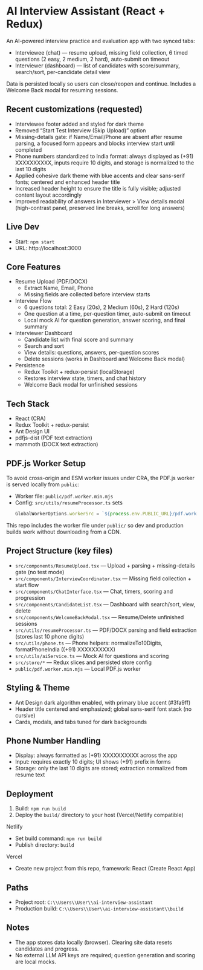 # AI Interview Assistant (React + Redux)

An AI-powered interview practice and evaluation app with two synced tabs:
- Interviewee (chat) — resume upload, missing field collection, 6 timed questions (2 easy, 2 medium, 2 hard), auto-submit on timeout
- Interviewer (dashboard) — list of candidates with score/summary, search/sort, per-candidate detail view

Data is persisted locally so users can close/reopen and continue. Includes a Welcome Back modal for resuming sessions.

## Recent customizations (requested)

- Interviewee footer added and styled for dark theme
- Removed “Start Test Interview (Skip Upload)” option
- Missing-details gate: if Name/Email/Phone are absent after resume parsing, a focused form appears and blocks interview start until completed
- Phone numbers standardized to India format: always displayed as (+91) XXXXXXXXXX, inputs require 10 digits, and storage is normalized to the last 10 digits
- Applied cohesive dark theme with blue accents and clear sans-serif fonts; centered and enhanced header title
- Increased header height to ensure the title is fully visible; adjusted content layout accordingly
- Improved readability of answers in Interviewer > View details modal (high-contrast panel, preserved line breaks, scroll for long answers)

## Live Dev

- Start: `npm start`
- URL: http://localhost:3000

## Core Features

- Resume Upload (PDF/DOCX)
  - Extract Name, Email, Phone
  - Missing fields are collected before interview starts
- Interview Flow
  - 6 questions total: 2 Easy (20s), 2 Medium (60s), 2 Hard (120s)
  - One question at a time, per-question timer, auto-submit on timeout
  - Local mock AI for question generation, answer scoring, and final summary
- Interviewer Dashboard
  - Candidate list with final score and summary
  - Search and sort
  - View details: questions, answers, per-question scores
  - Delete sessions (works in Dashboard and Welcome Back modal)
- Persistence
  - Redux Toolkit + redux-persist (localStorage)
  - Restores interview state, timers, and chat history
  - Welcome Back modal for unfinished sessions

## Tech Stack

- React (CRA)
- Redux Toolkit + redux-persist
- Ant Design UI
- pdfjs-dist (PDF text extraction)
- mammoth (DOCX text extraction)

## PDF.js Worker Setup

To avoid cross-origin and ESM worker issues under CRA, the PDF.js worker is served locally from `public`:

- Worker file: `public/pdf.worker.min.mjs`
- Config: `src/utils/resumeProcessor.ts` sets
  ```js
  GlobalWorkerOptions.workerSrc = `${process.env.PUBLIC_URL}/pdf.worker.min.mjs`;
  ```

This repo includes the worker file under `public/` so dev and production builds work without downloading from a CDN.

## Project Structure (key files)

- `src/components/ResumeUpload.tsx` — Upload + parsing + missing-details gate (no test mode)
- `src/components/InterviewCoordinator.tsx` — Missing field collection + start flow
- `src/components/ChatInterface.tsx` — Chat, timers, scoring and progression
- `src/components/CandidateList.tsx` — Dashboard with search/sort, view, delete
- `src/components/WelcomeBackModal.tsx` — Resume/Delete unfinished sessions
- `src/utils/resumeProcessor.ts` — PDF/DOCX parsing and field extraction (stores last 10 phone digits)
- `src/utils/phone.ts` — Phone helpers: normalizeTo10Digits, formatPhoneIndia ((+91) XXXXXXXXXX)
- `src/utils/aiService.ts` — Mock AI for questions and scoring
- `src/store/*` — Redux slices and persisted store config
- `public/pdf.worker.min.mjs` — Local PDF.js worker

## Styling & Theme

- Ant Design dark algorithm enabled, with primary blue accent (#3fa9ff)
- Header title centered and emphasized; global sans-serif font stack (no cursive)
- Cards, modals, and tabs tuned for dark backgrounds

## Phone Number Handling

- Display: always formatted as (+91) XXXXXXXXXX across the app
- Input: requires exactly 10 digits; UI shows (+91) prefix in forms
- Storage: only the last 10 digits are stored; extraction normalized from resume text

## Deployment

1) Build: `npm run build`
2) Deploy the `build/` directory to your host (Vercel/Netlify compatible)

Netlify
- Set build command: `npm run build`
- Publish directory: `build`

Vercel
- Create new project from this repo, framework: React (Create React App)

## Paths

- Project root: `C:\\Users\\User\\ai-interview-assistant`
- Production build: `C:\\Users\\User\\ai-interview-assistant\\build`

## Notes

- The app stores data locally (browser). Clearing site data resets candidates and progress.
- No external LLM API keys are required; question generation and scoring are local mocks.

